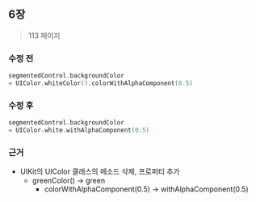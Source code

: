 
## 6장
> 113 페이지

### 수정 전
```swift
segmentedControl.backgroundColor
= UIColor.whiteColor().colorWithAlphaComponent(0.5)
```

### 수정 후
```swift
segmentedControl.backgroundColor
= UIColor.white.withAlphaComponent(0.5)
```

### 근거
* UIKit의 UIColor 클래스의 메소드 삭제, 프로퍼티 추가
    * greenColor() -> green
        * colorWithAlphaComponent(0.5) -> withAlphaComponent(0.5)